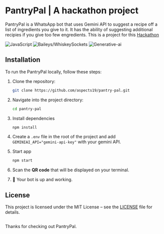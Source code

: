 # PantryPal | A hackathon project

PantryPal is a WhatsApp bot that uses Gemini API to suggest a recipe off a list of ingredients you give to it. It has the ability of suggesting additional recipies if you give too few engredients. This is a project for this [Hackathon](https://build-your-own-ai-chat-bot.devpost.com)


![JavaScript](https://img.shields.io/badge/JavaScript-vES15-yellow?style=flat&logo=javascript&logoColor=white)
![Baileys/WhiskeySockets](https://img.shields.io/badge/Baileys%2FWhiskeySockets-v6.0.0-green?style=flat&logo=whatsapp&logoColor=white)
![Generative-ai](https://img.shields.io/badge/Gemini-v0.24.0-orange?style=flat&logo=google-gemini&logoColor=white)


## Installation

To run the PantryPal locally, follow these steps:

1. Clone the repository:

   ```sh
   git clone https://github.com/aspects19/pantry-pal.git
   ```

2. Navigate into the project directory:

   ```sh
   cd pantry-pal
   ```

3. Install dependencies

    ```sh
    npm install
    ```
4. Create a ` .env ` file in the root of the project and add ` GEMINIAI_API="gemini-api-key" ` with your gemini API.

5. Start app

   ```sh
   npm start
   ```

5. Scan the **QR code** that will be displayed on your terminal.

6. 🥳 Your bot is up and working.


## License

This project is licensed under the MIT License – see the [LICENSE](https://github.com/aspects19/pantry-pal/blob/main/LICENSE) file for details.

##

Thanks for checking out PantryPal.
